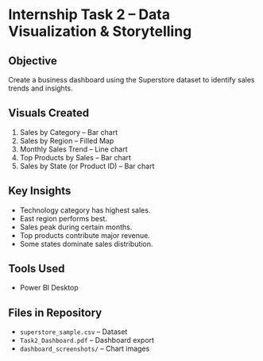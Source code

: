 # Internship Task 2 – Data Visualization & Storytelling

## Objective
Create a business dashboard using the Superstore dataset to identify sales trends and insights.

## Visuals Created
1. Sales by Category – Bar chart
2. Sales by Region – Filled Map
3. Monthly Sales Trend – Line chart
4. Top Products by Sales – Bar chart
5. Sales by State (or Product ID) – Bar chart

## Key Insights
- Technology category has highest sales.
- East region performs best.
- Sales peak during certain months.
- Top products contribute major revenue.
- Some states dominate sales distribution.

## Tools Used
- Power BI Desktop

## Files in Repository
- `superstore_sample.csv` – Dataset
- `Task2_Dashboard.pdf` – Dashboard export
- `dashboard_screenshots/` – Chart images
